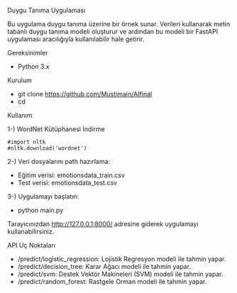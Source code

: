 Duygu Tanıma Uygulaması

Bu uygulama duygu tanıma üzerine bir örnek sunar. Verileri kullanarak metin tabanlı duygu tanıma modeli oluşturur ve ardından bu modeli bir FastAPI uygulaması aracılığıyla kullanılabilir hale getirir.

Gereksinimler

- Python 3.x

Kurulum

- git clone https://github.com/Mustimain/AIfinal
- cd <repository>

Kullanım

1-) WordNet Kütüphanesi İndirme

    #import nltk
    #nltk.download('wordnet')

2-) Veri dosyalarını path hazırlama:

 - Eğitim verisi: emotionsdata_train.csv
 - Test verisi: emotionsdata_test.csv

3-) Uygulamayı başlatın:
 
 - python main.py


Tarayıcınızdan http://127.0.0.1:8000/ adresine giderek uygulamayı kullanabilirsiniz.

API Uç Noktaları
 - /predict/logistic_regression: Lojistik Regresyon modeli ile tahmin yapar.
 - /predict/decision_tree: Karar Ağacı modeli ile tahmin yapar.
 - /predict/svm: Destek Vektör Makineleri (SVM) modeli ile tahmin yapar.
 - /predict/random_forest: Rastgele Orman modeli ile tahmin yapar.
